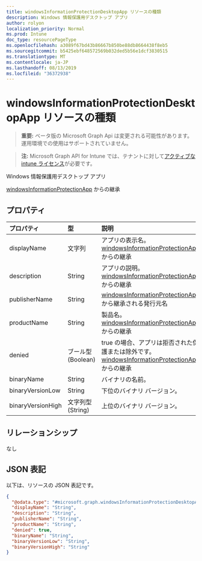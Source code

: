 ```yaml
---
title: windowsInformationProtectionDesktopApp リソースの種類
description: Windows 情報保護用デスクトップ アプリ
author: rolyon
localization_priority: Normal
ms.prod: Intune
doc_type: resourcePageType
ms.openlocfilehash: a3089f67bd43b86667b850be88db8664438f8eb5
ms.sourcegitcommit: b5425ebf648572569b032ded5b56e1dcf3830515
ms.translationtype: MT
ms.contentlocale: ja-JP
ms.lasthandoff: 08/13/2019
ms.locfileid: "36372938"
---
```

# <a name="windowsinformationprotectiondesktopapp-resource-type"></a>windowsInformationProtectionDesktopApp リソースの種類

> **重要:** ベータ版の Microsoft Graph Api は変更される可能性があります。運用環境での使用はサポートされていません。

> **注:** Microsoft Graph API for Intune では、テナントに対して[アクティブな intune ライセンス](https://go.microsoft.com/fwlink/?linkid=839381)が必要です。

Windows 情報保護用デスクトップ アプリ


[windowsInformationProtectionApp](../resources/intune-mam-windowsinformationprotectionapp.md) からの継承

## <a name="properties"></a>プロパティ
|プロパティ|型|説明|
|:---|:---|:---|
|displayName|文字列|アプリの表示名。 [windowsInformationProtectionApp](../resources/intune-mam-windowsinformationprotectionapp.md) からの継承|
|description|String|アプリの説明。 [windowsInformationProtectionApp](../resources/intune-mam-windowsinformationprotectionapp.md) からの継承|
|publisherName|String|[windowsInformationProtectionApp](../resources/intune-mam-windowsinformationprotectionapp.md) から継承される発行元名|
|productName|String|製品名。 [windowsInformationProtectionApp](../resources/intune-mam-windowsinformationprotectionapp.md) からの継承|
|denied|ブール型 (Boolean)|true の場合、アプリは拒否された保護または除外です。 [windowsInformationProtectionApp](../resources/intune-mam-windowsinformationprotectionapp.md) からの継承|
|binaryName|String|バイナリの名前。|
|binaryVersionLow|String|下位のバイナリ バージョン。|
|binaryVersionHigh|文字列型 (String)|上位のバイナリ バージョン。|

## <a name="relationships"></a>リレーションシップ
なし

## <a name="json-representation"></a>JSON 表記
以下は、リソースの JSON 表記です。
<!-- {
  "blockType": "resource",
  "@odata.type": "microsoft.graph.windowsInformationProtectionDesktopApp"
}
-->
``` json
{
  "@odata.type": "#microsoft.graph.windowsInformationProtectionDesktopApp",
  "displayName": "String",
  "description": "String",
  "publisherName": "String",
  "productName": "String",
  "denied": true,
  "binaryName": "String",
  "binaryVersionLow": "String",
  "binaryVersionHigh": "String"
}
```



